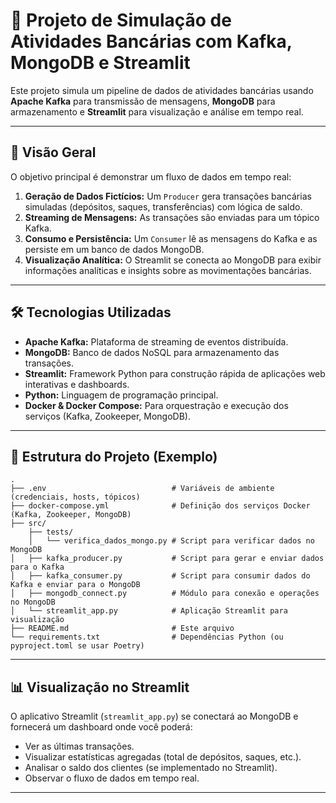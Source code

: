 
# 🚀 Projeto de Simulação de Atividades Bancárias com Kafka, MongoDB e Streamlit

Este projeto simula um pipeline de dados de atividades bancárias usando **Apache Kafka** para transmissão de mensagens, **MongoDB** para armazenamento e **Streamlit** para visualização e análise em tempo real.

-----

## 🌟 Visão Geral

O objetivo principal é demonstrar um fluxo de dados em tempo real:

1.  **Geração de Dados Fictícios:** Um `Producer` gera transações bancárias simuladas (depósitos, saques, transferências) com lógica de saldo.
2.  **Streaming de Mensagens:** As transações são enviadas para um tópico Kafka.
3.  **Consumo e Persistência:** Um `Consumer` lê as mensagens do Kafka e as persiste em um banco de dados MongoDB.
4.  **Visualização Analítica:** O Streamlit se conecta ao MongoDB para exibir informações analíticas e insights sobre as movimentações bancárias.

-----

## 🛠️ Tecnologias Utilizadas

  * **Apache Kafka:** Plataforma de streaming de eventos distribuída.
  * **MongoDB:** Banco de dados NoSQL para armazenamento das transações.
  * **Streamlit:** Framework Python para construção rápida de aplicações web interativas e dashboards.
  * **Python:** Linguagem de programação principal.
  * **Docker & Docker Compose:** Para orquestração e execução dos serviços (Kafka, Zookeeper, MongoDB).

-----

## 📂 Estrutura do Projeto (Exemplo)

```
.
├── .env                            # Variáveis de ambiente (credenciais, hosts, tópicos)
├── docker-compose.yml              # Definição dos serviços Docker (Kafka, Zookeeper, MongoDB)
├── src/
    ├── tests/
    │   └── verifica_dados_mongo.py # Script para verificar dados no MongoDB
│   ├── kafka_producer.py           # Script para gerar e enviar dados para o Kafka
│   ├── kafka_consumer.py           # Script para consumir dados do Kafka e enviar para o MongoDB
│   ├── mongodb_connect.py          # Módulo para conexão e operações no MongoDB
│   └── streamlit_app.py            # Aplicação Streamlit para visualização
├── README.md                       # Este arquivo
└── requirements.txt                # Dependências Python (ou pyproject.toml se usar Poetry)
```
-----

## 📊 Visualização no Streamlit

O aplicativo Streamlit (`streamlit_app.py`) se conectará ao MongoDB e fornecerá um dashboard onde você poderá:

  * Ver as últimas transações.
  * Visualizar estatísticas agregadas (total de depósitos, saques, etc.).
  * Analisar o saldo dos clientes (se implementado no Streamlit).
  * Observar o fluxo de dados em tempo real.

-----
